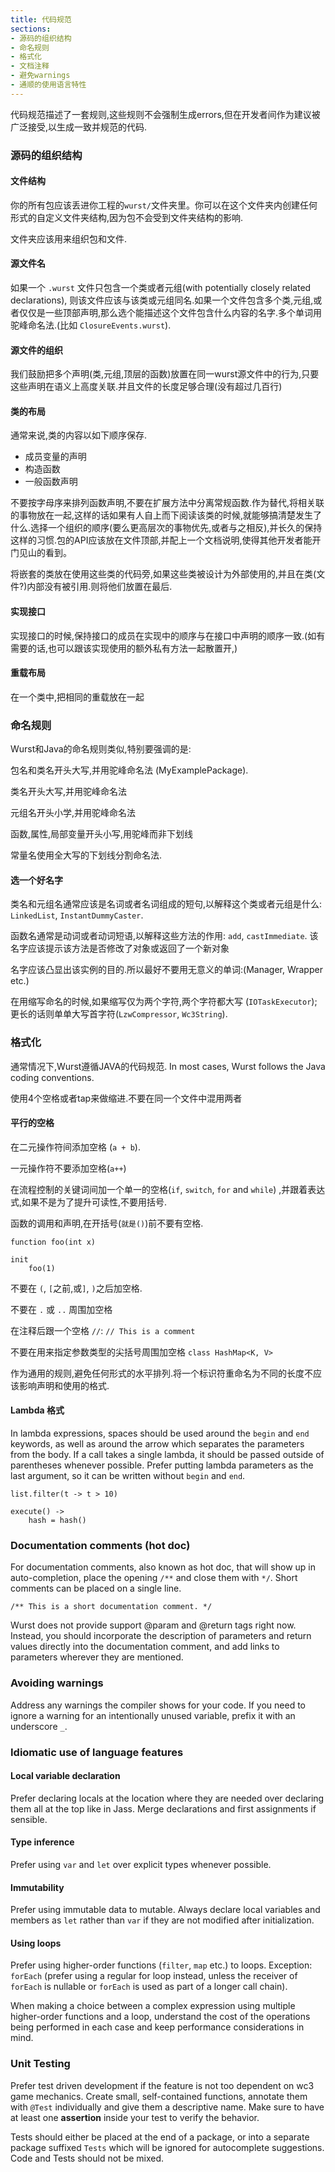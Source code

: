 ```yaml
---
title: 代码规范
sections:
- 源码的组织结构
- 命名规则
- 格式化
- 文档注释
- 避免warnings
- 通顺的使用语言特性
---
```


代码规范描述了一套规则,这些规则不会强制生成errors,但在开发者间作为建议被广泛接受,以生成一致并规范的代码.


### 源码的组织结构

#### 文件结构

你的所有包应该丢进你工程的`wurst/`文件夹里。你可以在这个文件夹内创建任何形式的自定义文件夹结构,因为包不会受到文件夹结构的影响.

文件夹应该用来组织包和文件.

#### 源文件名


如果一个 `.wurst` 文件只包含一个类或者元组(with potentially closely related declarations), 则该文件应该与该类或元组同名.如果一个文件包含多个类,元组,或者仅仅是一些顶部声明,那么选个能描述这个文件包含什么内容的名字.多个单词用驼峰命名法.(比如 `ClosureEvents.wurst`).

#### 源文件的组织
我们鼓励把多个声明(类,元组,顶层的函数)放置在同一wurst源文件中的行为,只要这些声明在语义上高度关联.并且文件的长度足够合理(没有超过几百行)

#### 类的布局

通常来说,类的内容以如下顺序保存.
* 成员变量的声明
* 构造函数
* 一般函数声明

不要按字母序来排列函数声明,不要在扩展方法中分离常规函数.作为替代,将相关联的事物放在一起,这样的话如果有人自上而下阅读该类的时候,就能够搞清楚发生了什么.选择一个组织的顺序(要么更高层次的事物优先,或者与之相反),并长久的保持这样的习惯.包的API应该放在文件顶部,并配上一个文档说明,使得其他开发者能开门见山的看到。

将嵌套的类放在使用这些类的代码旁,如果这些类被设计为外部使用的,并且在类(文件?)内部没有被引用.则将他们放置在最后.


#### 实现接口
实现接口的时候,保持接口的成员在实现中的顺序与在接口中声明的顺序一致.(如有需要的话,也可以跟该实现使用的额外私有方法一起散置开,)


#### 重载布局

在一个类中,把相同的重载放在一起


### 命名规则
Wurst和Java的命名规则类似,特别要强调的是:

包名和类名开头大写,并用驼峰命名法
 (MyExamplePackage).

类名开头大写,并用驼峰命名法

元组名开头小学,并用驼峰命名法

函数,属性,局部变量开头小写,用驼峰而非下划线

常量名使用全大写的下划线分割命名法.


#### 选一个好名字

类名和元组名通常应该是名词或者名词组成的短句,以解释这个类或者元组是什么:
`LinkedList`, `InstantDummyCaster`.

函数名通常是动词或者动词短语,以解释这些方法的作用: `add`, `castImmediate`.
该名字应该提示该方法是否修改了对象或返回了一个新对象

名字应该凸显出该实例的目的.所以最好不要用无意义的单词:(Manager, Wrapper etc.) 

在用缩写命名的时候,如果缩写仅为两个字符,两个字符都大写
 (`IOTaskExecutor`); 更长的话则单单大写首字符(`LzwCompressor`, `Wc3String`).

### 格式化

通常情况下,Wurst遵循JAVA的代码规范.
In most cases, Wurst follows the Java coding conventions.

使用4个空格或者tap来做缩进.不要在同一个文件中混用两者


#### 平行的空格

在二元操作符间添加空格 (`a + b`).

一元操作符不要添加空格(`a++`)

在流程控制的关键词间加一个单一的空格(`if`, `switch`, `for` and `while`) ,并跟着表达式,如果不是为了提升可读性,不要用括号.

函数的调用和声明,在开括号(`就是()`)前不要有空格.

```wurst
function foo(int x)

init
    foo(1)
```

不要在 `(`, `[`之前,或`]`, `)`之后加空格.

不要在 `.` 或 `..` 周围加空格

在注释后跟一个空格 `//`: `// This is a comment`

不要在用来指定参数类型的尖括号周围加空格
`class HashMap<K, V>`

作为通用的规则,避免任何形式的水平排列.将一个标识符重命名为不同的长度不应该影响声明和使用的格式.


#### Lambda 格式

In lambda expressions, spaces should be used around the `begin` and `end` keywords, as well as around the arrow which separates the parameters from the body. If a call takes a single lambda, it should be passed outside of parentheses whenever possible. Prefer putting lambda parameters as the last argument, so it can be written without `begin` and `end`.

```wurst
list.filter(t -> t > 10)

execute() ->
	hash = hash()
```

### Documentation comments (hot doc)

For documentation comments, also known as hot doc, that will show up in auto-completion, place the opening `/**` and close them with `*/`. Short comments can be placed on a single line.

`/** This is a short documentation comment. */`

Wurst does not provide support @param and @return tags right now. Instead, you should incorporate the description of parameters and return values directly into the documentation comment, and add links to parameters wherever they are mentioned.

### Avoiding warnings

Address any warnings the compiler shows for your code. If you need to ignore a warning for an intentionally unused variable, prefix it with an underscore `_`.

### Idiomatic use of language features

#### Local variable declaration

Prefer declaring locals at the location where they are needed over declaring them all at the top like in Jass. Merge declarations and first assignments if sensible.

#### Type inference

Prefer using `var` and `let` over explicit types whenever possible.

#### Immutability

Prefer using immutable data to mutable. Always declare local variables and members as `let` rather than `var` if they are not modified after initialization.

#### Using loops

Prefer using higher-order functions (`filter`, `map` etc.) to loops. Exception: `forEach` (prefer using a regular for loop instead, unless the receiver of `forEach` is nullable or `forEach` is used as part of a longer call chain).

When making a choice between a complex expression using multiple higher-order functions and a loop, understand the cost of the operations being performed in each case and keep performance considerations in mind.

### Unit Testing

Prefer test driven development if the feature is not too dependent on wc3 game mechanics. Create small, self-contained functions, annotate them with `@Test` individually and give them a descriptive name.
Make sure to have at least one **assertion** inside your test to verify the behavior.

Tests should either be placed at the end of a package, or into a separate package suffixed `Tests` which will be ignored for autocomplete suggestions. Code and Tests should not be mixed.
